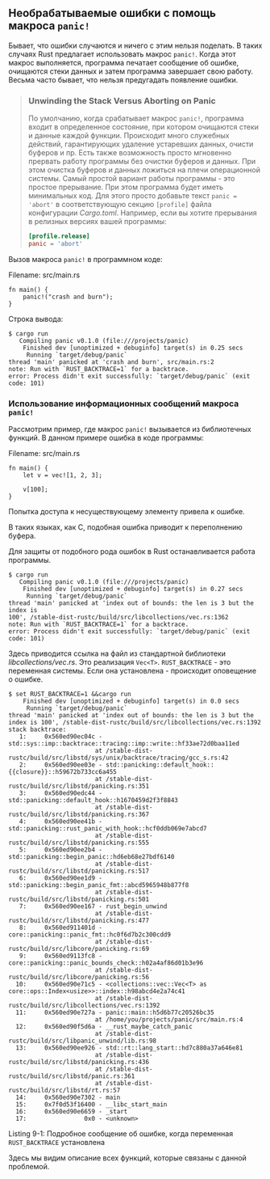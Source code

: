 ## Необрабатываемые ошибки с помощь макроса `panic!`

Бывает, что ошибки случаются и ничего с этим нельзя поделать. В таких случаях Rust
предлагает использовать макрос `panic!`. Когда этот макрос выполняется, программа
печатает сообщение об ошибке, очищаются стеки данных и затем программа завершает свою
работу. Весьма часто бывает, что нельзя предугадать появление ошибки.


> ### Unwinding the Stack Versus Aborting on Panic
> По умолчанию, когда срабатывает макрос `panic!`, программа входит в определенное
> состояние, при котором очищаются стеки и данные каждой функции. Происходит много
> служебных действий, гарантирующих удаление устаревших данных, очисти буферов и пр.
> Есть также возможность просто мгновенно прервать работу программы без очистки
> буферов и данных. При этом очистка буферов и данных ложиться на плечи операционной
> системы. Самый простой вариант работы программы - это простое прерывание. При этом
> программа будет иметь минимальных код.  Для этого просто добавьте текст `panic = 'abort'`
> в соответствующую секцию `[profile]` файла конфигурации *Cargo.toml*.
> Например, если вы хотите прерывания в релизных версиях вашей программы:
>
> ```toml
> [profile.release]
> panic = 'abort'
> ```

Вызов макроса `panic!` в программном коде:

<span class="filename">Filename: src/main.rs</span>

```rust,should_panic
fn main() {
    panic!("crash and burn");
}
```

Строка вывода:

```text
$ cargo run
   Compiling panic v0.1.0 (file:///projects/panic)
    Finished dev [unoptimized + debuginfo] target(s) in 0.25 secs
     Running `target/debug/panic`
thread 'main' panicked at 'crash and burn', src/main.rs:2
note: Run with `RUST_BACKTRACE=1` for a backtrace.
error: Process didn't exit successfully: `target/debug/panic` (exit code: 101)
```

### Использование информационных сообщений макроса `panic!`

Рассмотрим пример, где макрос `panic!` вызывается из библиотечных функций. В данном
примере ошибка в коде программы:

<span class="filename">Filename: src/main.rs</span>

```rust,should_panic
fn main() {
    let v = vec![1, 2, 3];

    v[100];
}
```
Попытка доступа к несуществующему элементу привела к ошибке.

В таких языках, как C, подобная ошибка приводит к переполнению буфера.

Для защиты от подобного рода ошибок в Rust останавливается работа программы.

```text
$ cargo run
   Compiling panic v0.1.0 (file:///projects/panic)
    Finished dev [unoptimized + debuginfo] target(s) in 0.27 secs
     Running `target/debug/panic`
thread 'main' panicked at 'index out of bounds: the len is 3 but the index is
100', /stable-dist-rustc/build/src/libcollections/vec.rs:1362
note: Run with `RUST_BACKTRACE=1` for a backtrace.
error: Process didn't exit successfully: `target/debug/panic` (exit code: 101)
```
Здесь приводится ссылка на файл из стандартной библиотеки *libcollections/vec.rs*.
Это реализация `Vec<T>`.
`RUST_BACKTRACE` - это переменная системы. Если она установлена - происходит оповещение
о ошибке.

```text
$ set RUST_BACKTRACE=1 &&cargo run
    Finished dev [unoptimized + debuginfo] target(s) in 0.0 secs
     Running `target/debug/panic`
thread 'main' panicked at 'index out of bounds: the len is 3 but the index is 100', /stable-dist-rustc/build/src/libcollections/vec.rs:1392
stack backtrace:
   1:     0x560ed90ec04c - std::sys::imp::backtrace::tracing::imp::write::hf33ae72d0baa11ed
                        at /stable-dist-rustc/build/src/libstd/sys/unix/backtrace/tracing/gcc_s.rs:42
   2:     0x560ed90ee03e - std::panicking::default_hook::{{closure}}::h59672b733cc6a455
                        at /stable-dist-rustc/build/src/libstd/panicking.rs:351
   3:     0x560ed90edc44 - std::panicking::default_hook::h1670459d2f3f8843
                        at /stable-dist-rustc/build/src/libstd/panicking.rs:367
   4:     0x560ed90ee41b - std::panicking::rust_panic_with_hook::hcf0ddb069e7abcd7
                        at /stable-dist-rustc/build/src/libstd/panicking.rs:555
   5:     0x560ed90ee2b4 - std::panicking::begin_panic::hd6eb68e27bdf6140
                        at /stable-dist-rustc/build/src/libstd/panicking.rs:517
   6:     0x560ed90ee1d9 - std::panicking::begin_panic_fmt::abcd5965948b877f8
                        at /stable-dist-rustc/build/src/libstd/panicking.rs:501
   7:     0x560ed90ee167 - rust_begin_unwind
                        at /stable-dist-rustc/build/src/libstd/panicking.rs:477
   8:     0x560ed911401d - core::panicking::panic_fmt::hc0f6d7b2c300cdd9
                        at /stable-dist-rustc/build/src/libcore/panicking.rs:69
   9:     0x560ed9113fc8 - core::panicking::panic_bounds_check::h02a4af86d01b3e96
                        at /stable-dist-rustc/build/src/libcore/panicking.rs:56
  10:     0x560ed90e71c5 - <collections::vec::Vec<T> as core::ops::Index<usize>>::index::h98abcd4e2a74c41
                        at /stable-dist-rustc/build/src/libcollections/vec.rs:1392
  11:     0x560ed90e727a - panic::main::h5d6b77c20526bc35
                        at /home/you/projects/panic/src/main.rs:4
  12:     0x560ed90f5d6a - __rust_maybe_catch_panic
                        at /stable-dist-rustc/build/src/libpanic_unwind/lib.rs:98
  13:     0x560ed90ee926 - std::rt::lang_start::hd7c880a37a646e81
                        at /stable-dist-rustc/build/src/libstd/panicking.rs:436
                        at /stable-dist-rustc/build/src/libstd/panic.rs:361
                        at /stable-dist-rustc/build/src/libstd/rt.rs:57
  14:     0x560ed90e7302 - main
  15:     0x7f0d53f16400 - __libc_start_main
  16:     0x560ed90e6659 - _start
  17:                0x0 - <unknown>
```

<span class="caption">Listing 9-1: Подробное сообщение об ошибке, когда переменная
`RUST_BACKTRACE` установлена</span>

Здесь мы видим описание всех функций, которые связаны с данной проблемой.
